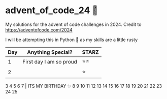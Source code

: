 # advent_of_code_24 🤶
My solutions for the advent of code challenges in 2024. Credit to https://adventofcode.com/2024

I will be attempting this in Python 🐍 as my skills are a little rusty

| Day | Anything Special? | STARZ
| ----------- | ----------- | ----------- |
1 | First day I am so proud | ⭐⭐
2 | | ⭐
3
4
5
6
7 | ITS MY BIRTHDAY ✨
8
9
10
11
12
13
14
15
16
17
18
19
20
21
22
23
24
25
